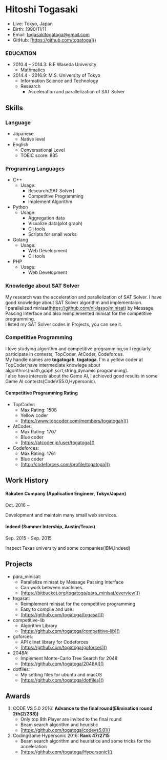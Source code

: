 # Hitoshi Togasaki
- Live: Tokyo, Japan
- Birth: 1990/11/11
- Email: togasakitogatoga@gmail.com
- GitHub: [https://github.com/togatoga]()

### EDUCATION
- 2010.4 – 2014.3: B.E Waseda University
  - Mathmatics
- 2014.4 - 2016.9: M.S. University of Tokyo
  - Information Science and Technology
  - Research
    - Acceleration and parallelization of SAT Solver
## Skills

### Language
- Japanese
  - Native level
- English
  - Conversational Level
  - TOEIC score: 835

### Programing Languages
- C++
    - Usage:
      - Research(SAT Solver)
      - Competitive Programming
      - Implement Algorithm
- Python
    - Usage:
      - Aggregation data
      - Visualize data(plot graph)
      - Cli tools
      - Scripts for small works
- Golang
    - Usage:
      - Web Development
      - Cli tools
- PHP
    - Usage:
      - Web Development

### Knowledge about SAT Solver
My research was the acceleration and parallelization of SAT Solver.
I have good knowledge about SAT Solver algorithm and implementaion.  
I parallelized minisat(https://github.com/niklasso/minisat) by Message Passing Interface and also reimplemented minisat for the competitive programming.  
I listed my SAT Solver codes in Projects, you can see it.

### Competitive Programming
I love studying algorithm and competitive programming,so I regularly participate in contests, TopCoder, AtCoder, Codeforces.  
My handle names are **togatogah**, **togatoga**. I'm a yellow coder at TopCoder,have intermediate knowlege about algorithms(math,graph,sort,string,dynamic programming).  
I also have interests about the Game AI, I achieved good results in some Game AI contests(CodeVS5.0,Hypersonic).

#### Competitive Programming Rating
- TopCoder:
  - Max Rating: 1508
  - Yellow coder
  - [https://www.topcoder.com/members/togatogah]()
- AtCoder:
  - Max Rating: 1707
  - Blue coder
  - [https://atcoder.jp/user/togatoga]()
- Codeforces:
  - Max Rating: 1761
  - Blue coder
  - [http://codeforces.com/profile/togatoga]()

## Work History

#### Rakuten Company (Application Engineer, Tokyo/Japan)

Oct. 2016 ~

Development and maintain many small web services.

#### Indeed (Summer Intership, Austin/Texas)

Sep. 2015 - Sep. 2015

Inspect Texas university and some companies(IBM,Indeed)

## Projects
- para_minisat:
  - Parallelize minisat by Message Passing Interface
  - Can work between machines.
  - [https://bitbucket.org/togatoga/para_minisat/overview]()
- togasat:
  - Reimplement minisat for the competitive programming
  - Easy to compile and use.
  - [https://github.com/togatoga/togasat]()
- competitive-lib
  - Algorithm Library
  - [https://github.com/togatoga/competitive-lib]()
- goforces:
  - API clinet library for Codeforces
  - [https://github.com/togatoga/goforces]()
- 2048AI
  - Implement Monte-Carlo Tree Search for 2048
  - [https://github.com/togatoga/2048AI]()
- dotfiles:
  - My setting files for ubuntu and macOS
  - [https://github.com/togatoga/dotfiles]()

## Awards
1. CODE VS 5.0 2016: **Advance to the final round(Elimination round 2th(2/238))**
    - Only top 8th Player are invited to the final round
    - Beam search algorithm and heuristic
    - [https://github.com/togatoga/codevs5.0]()
2. CodingGame Hypersonic 2016: **Rank 47/2715**
    - Beam search algorithm and heuristice and some tricks for the acceleration
    - [https://github.com/togatoga/Hypersonic]()
